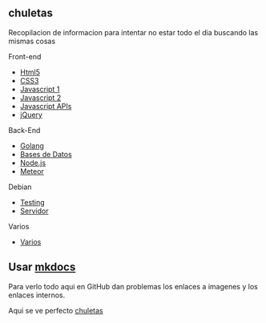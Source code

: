 ## chuletas
Recopilacion de informacion para intentar no estar todo el dia buscando las mismas cosas

Front-end  
* [Html5](https://github.com/brusbilis/chuletas/blob/master/docs/content/frontend/html5.md)  
* [CSS3](https://github.com/brusbilis/chuletas/blob/master/docs/content/frontend/css3.md)  
* [Javascript 1](https://github.com/brusbilis/chuletas/blob/master/docs/content/frontend/js1.md)  
* [Javascript 2](https://github.com/brusbilis/chuletas/blob/master/docs/content/frontend/js2.md)  
* [Javascript APIs](https://github.com/brusbilis/chuletas/blob/master/docs/content/frontend/apis.md)
* [jQuery](https://github.com/brusbilis/chuletas/blob/master/docs/content/frontend/jquery.md)  

Back-End  
* [Golang](https://github.com/brusbilis/chuletas/blob/master/docs/content/backend/golang.md)
* [Bases de Datos](https://github.com/brusbilis/chuletas/blob/master/docs/content/backend/bbdd.md)  
* [Node.js](https://github.com/brusbilis/chuletas/blob/master/docs/content/backend/nodejs.md)  
* [Meteor](https://github.com/brusbilis/chuletas/blob/master/docs/content/backend/meteor.md)    

Debian  
* [Testing](https://github.com/brusbilis/chuletas/blob/master/docs/content/debian/testing.md)  
* [Servidor](https://github.com/brusbilis/chuletas/blob/master/docs/content/debian/servidor.md)  

Varios  
* [Varios](https://github.com/brusbilis/chuletas/blob/master/docs/content/varios/varios1.md)  



## Usar [mkdocs](http://www.mkdocs.org/)

Para verlo todo aqui en GitHub dan problemas los enlaces a imagenes y los
enlaces internos.

Aqui se ve perfecto [chuletas](http://brusbilis.com/chuletas)
